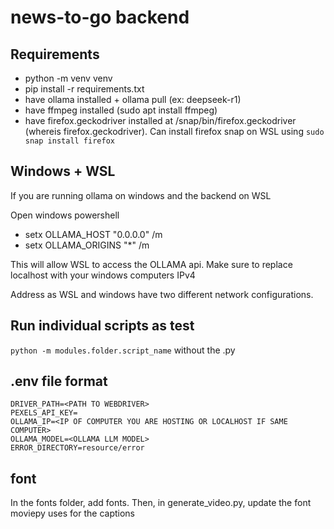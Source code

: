 # news-to-go backend

## Requirements

- python -m venv venv
- pip install -r requirements.txt
- have ollama installed + ollama pull <model-name> (ex: deepseek-r1)
- have ffmpeg installed (sudo apt install ffmpeg)
- have firefox.geckodriver installed at /snap/bin/firefox.geckodriver (whereis firefox.geckodriver). Can install firefox snap on WSL using ``sudo snap install firefox``

## Windows + WSL

If you are running ollama on windows and the backend on WSL

Open windows powershell
- setx OLLAMA_HOST "0.0.0.0" /m
- setx OLLAMA_ORIGINS "*" /m

This will allow WSL to access the OLLAMA api. Make sure to replace localhost with your windows computers IPv4

Address as WSL and windows have two different network configurations.

## Run individual scripts as test

``python -m modules.folder.script_name`` without the .py

## .env file format
```
DRIVER_PATH=<PATH TO WEBDRIVER>
PEXELS_API_KEY=
OLLAMA_IP=<IP OF COMPUTER YOU ARE HOSTING OR LOCALHOST IF SAME COMPUTER>
OLLAMA_MODEL=<OLLAMA LLM MODEL>
ERROR_DIRECTORY=resource/error
```

## font

In the fonts folder, add fonts. Then, in generate_video.py, update the font moviepy uses for the captions